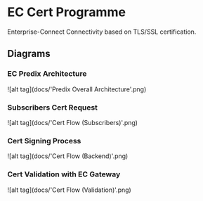 # EC Cert Programme
Enterprise-Connect Connectivity based on TLS/SSL certification.

## Diagrams
### EC Predix Architecture
![alt tag](docs/'Predix Overall Architecture'.png)

### Subscribers Cert Request
![alt tag](docs/'Cert Flow (Subscribers)'.png)

### Cert Signing Process
![alt tag](docs/'Cert Flow (Backend)'.png)

### Cert Validation with EC Gateway
![alt tag](docs/'Cert Flow (Validation)'.png)
